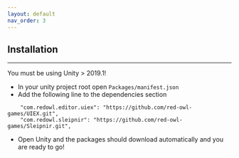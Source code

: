 ```yaml
---
layout: default
nav_order: 3
---
```


## Installation
---

You must be using Unity > 2019.1!

* In your unity project root open `Packages/manifest.json`
* Add the following line to the dependencies section 
```
    "com.redowl.editor.uiex": "https://github.com/red-owl-games/UIEX.git",
    "com.redowl.sleipnir": "https://github.com/red-owl-games/Sleipnir.git",
```
* Open Unity and the packages should download automatically and you are ready to go!

